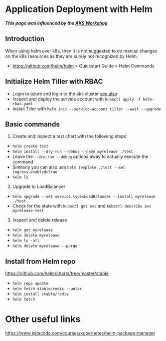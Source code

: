 # Application Deployment with Helm

***This page was influenced by the [AKS Workshop](https://aksworkshop.io/)***

## Introduction

When using helm over k8s, then it is not suggested to do manual changes on the k8s resources as they are surely not recognized by Helm.

- https://github.com/helm/helm > Quickstart Guide > Helm Commands


## Initialize Helm Tiller with RBAC  
- Login to azure and login to the aks cluster [see also](../README.md)
- Inspect and deploy the service account with `kubectl apply -f helm-rbac.yaml`
- Install Tiller with `helm init --service-account tiller --wait --upgrade`

## Basic commands 
1. Create and inspect a test chart with the following steps
- `helm create test`
- `helm install --dry-run --debug --name myrelease ./test`
- Leave the `--dry-run --debug` options away to actually execute the command
- Similarly you can also use `helm template ./test --set ingress.enabled=true`
- `helm ls`
  
2. Upgrade to LoadBalancer
- `helm upgrade --set service.type=LoadBalancer --install myrelease ./test`
- Check for the state with `kubectl get svc` and `kubectl describe svc myrelease-test`

3. Inspect and delete release
- `helm get myrelease`
- `helm delete myrelease`
- `helm ls -all`
- `helm delete myrelease --purge`

## Install from Helm repo
https://github.com/helm/charts/tree/master/stable
- `helm repo update`
- `helm fetch stable/redis --untar`
- `helm install stable/redis`
- `helm fetch`

# Other useful links

https://www.katacoda.com/courses/kubernetes/helm-package-manager

